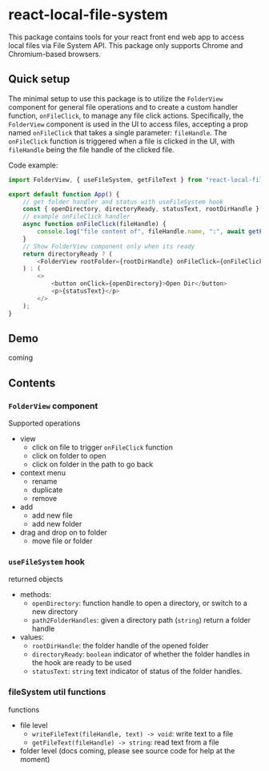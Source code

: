 # react-local-file-system

This package contains tools for your react front end web app to access local files via File System API.
This package only supports Chrome and Chromium-based browsers.

## Quick setup

The minimal setup to use this package is to utilize the `FolderView` component for general file operations and to create a custom handler function, `onFileClick`, to manage any file click actions. Specifically, the `FolderView` component is used in the UI to access files, accepting a prop named `onFileClick` that takes a single parameter: `fileHandle`. The `onFileClick` function is triggered when a file is clicked in the UI, with `fileHandle` being the file handle of the clicked file.

Code example:

```js
import FolderView, { useFileSystem, getFileText } from "react-local-file-system";

export default function App() {
    // get folder handler and status with useFileSystem hook
    const { openDirectory, directoryReady, statusText, rootDirHandle } = useFileSystem();
    // example onFileClick handler
    async function onFileClick(fileHandle) {
        console.log("file content of", fileHandle.name, ":", await getFileText(fileHandle));
    }
    // Show FolderView component only when its ready
    return directoryReady ? (
        <FolderView rootFolder={rootDirHandle} onFileClick={onFileClick} />
    ) : (
        <>
            <button onClick={openDirectory}>Open Dir</button>
            <p>{statusText}</p>
        </>
    );
}
```

## Demo
coming

## Contents

### `FolderView` component
Supported operations
- view
    - click on file to trigger `onFileClick` function
    - click on folder to open
    - click on folder in the path to go back
- context menu
    - rename
    - duplicate
    - remove
- add
    - add new file
    - add new folder
- drag and drop on to folder
    - move file or folder

### `useFileSystem` hook
returned objects
- methods:
    - `openDirectory`: function handle to open a directory, or switch to a new directory
    - `path2FolderHandles`: given a directory path (`string`) return a folder handle
- values:
    - `rootDirHandle`: the folder handle of the opened folder
    - `directoryReady`: `boolean` indicator of whether the folder handles in the hook are ready to be used
    - `statusText`: `string` text indicator of status of the folder handles.

### fileSystem util functions
functions 
- file level
    - `writeFileText(fileHandle, text) -> void`: write text to a file
    - `getFileText(fileHandle) -> string`: read text from a file
- folder level (docs coming, please see source code for help at the moment)
